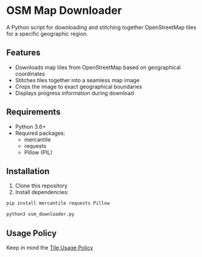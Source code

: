 # OSM Map Downloader

A Python script for downloading and stitching together OpenStreetMap tiles for a specific geographic region.

## Features

- Downloads map tiles from OpenStreetMap based on geographical coordinates
- Stitches tiles together into a seamless map image
- Crops the image to exact geographical boundaries
- Displays progress information during download

## Requirements

- Python 3.6+
- Required packages:
  - mercantile
  - requests
  - Pillow (PIL)

## Installation

1. Clone this repository
2. Install dependencies:

```bash
pip install mercantile requests Pillow

python3 osm_downloader.py
```

## Usage Policy

Keep in mind the [Tile Usage Policy](https://operations.osmfoundation.org/policies/tiles/)
